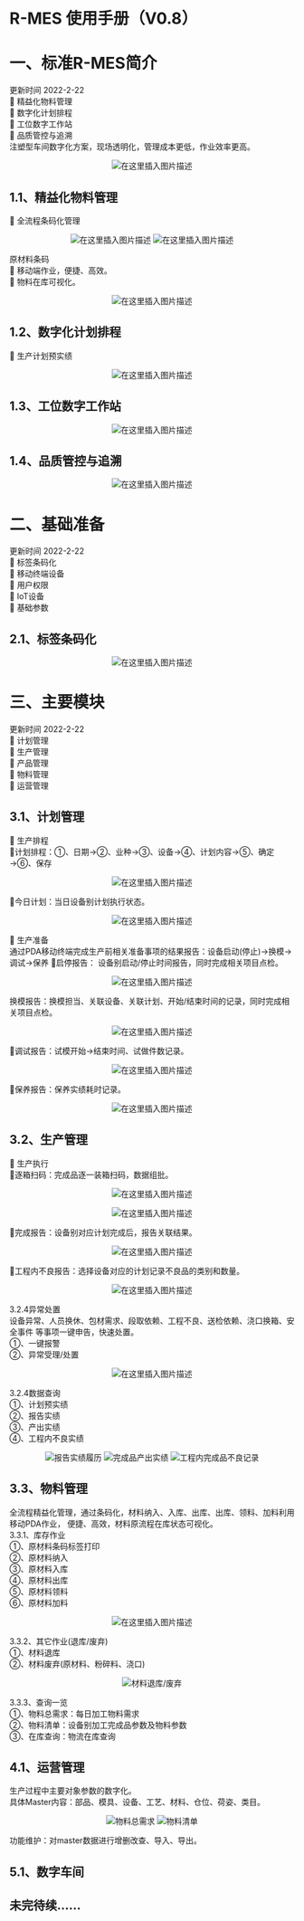 # R-MES 使用手册（V0.8）
# 一、标准R-MES简介
更新时间 2022-2-22  
 精益化物料管理  
 数字化计划排程  
 工位数字工作站  
 品质管控与追溯  
注塑型车间数字化方案，现场透明化，管理成本更低，作业效率更高。  
<center>

![在这里插入图片描述](./assets/图片1.png)

</center>


## 1.1、精益化物料管理

 全流程条码化管理  
<center>

![在这里插入图片描述](./assets/图片2.png)
![在这里插入图片描述](./assets/图片3.png)

</center>

原材料条码  
 移动端作业，便捷、高效。  
 物料在库可视化。  

<center>

![在这里插入图片描述](./assets/图片4.png)

</center>

## 1.2、数字化计划排程  
 生产计划预实绩  
<center>

![在这里插入图片描述](./assets/图片5.png)

</center>

## 1.3、工位数字工作站
<center>

![在这里插入图片描述](./assets/图片6.png)

</center>

## 1.4、品质管控与追溯  
<center>

![在这里插入图片描述](./assets/图片7.png)

</center>

# 二、基础准备  
更新时间 2022-2-22  
 标签条码化  
 移动终端设备  
 用户权限  
 IoT设备  
 基础参数  
## 2.1、标签条码化  
<center>

![在这里插入图片描述](./assets/图片8.png)

</center>

# 三、主要模块
更新时间 2022-2-22  
 计划管理  
 生产管理  
 产品管理  
 物料管理  
 运营管理  
## 3.1、计划管理
 生产排程  
计划排程：①、日期→②、业种→③、设备→④、计划内容→⑤、确定→⑥、保存
<center>

![在这里插入图片描述](./assets/图片5.png)

</center>

今日计划：当日设备别计划执行状态。
<center>

![在这里插入图片描述](./assets/图片10.png)

</center>

 生产准备  
通过PDA移动终端完成生产前相关准备事项的结果报告：设备启动(停止)→换模→调试→保养
启停报告： 设备别启动/停止时间报告，同时完成相关项目点检。
<center>

![在这里插入图片描述](./assets/图片11.png)

</center>

换模报告：换模担当、关联设备、关联计划、开始/结束时间的记录，同时完成相关项目点检。
<center>

![在这里插入图片描述](./assets/图片12.png)

</center>

调试报告：试模开始→结束时间、试做件数记录。
<center>

![在这里插入图片描述](./assets/图片13.png)

</center>

保养报告：保养实绩耗时记录。
<center>

![在这里插入图片描述](./assets/图片14.png)

</center>

## 3.2、生产管理
 生产执行  
逐箱扫码：完成品逐一装箱扫码，数据组批。
<center>

![在这里插入图片描述](./assets/图片15.png)

</center>
<center>

![在这里插入图片描述](./assets/图片16.png)

</center>

完成报告：设备别对应计划完成后，报告关联结果。
<center>

![在这里插入图片描述](./assets/图片17.png)

</center>

工程内不良报告：选择设备对应的计划记录不良品的类别和数量。
<center>

![在这里插入图片描述](./assets/图片18.png)

</center>

 3.2.4异常处置  
                设备异常、人员换休、包材需求、段取依赖、工程不良、送检依赖、浇口换箱、安全事件
等事项一键申告，快速处置。  
                      ①、一键报警  
                      ②、异常受理/处置  
<center>

![在这里插入图片描述](./assets/图片19.png)

</center>

 3.2.4数据查询  
                      ①、计划预实绩  
                      ②、报告实绩  
                      ③、产出实绩  
                      ④、工程内不良实绩  
<center>

![报告实绩履历](./assets/图片20.png)
![完成品产出实绩](./assets/图片21.png)
![工程内完成品不良记录](./assets/图片22.png)

</center>

## 3.3、物料管理  
全流程精益化管理，通过条码化，材料纳入、入库、出库、出库、领料、加料利用移动PDA作业，
便捷、高效，材料原流程在库状态可视化。   
        3.3.1、库存作业  
               ①、原材料条码标签打印  
               ②、原材料纳入  
               ③、原材料入库  
               ④、原材料出库  
               ⑤、原材料领料  
               ⑥、原材料加料  
<center>

![在这里插入图片描述](./assets/图片23.png)

</center>

3.3.2、其它作业(退库/废弃)  
                      ①、材料退库  
                      ②、材料废弃(原材料、粉碎料、浇口)   
<center>

![材料退库/废弃](./assets/图片24.png)

</center>

3.3.3、查询一览  
            ①、物料总需求：每日加工物料需求  
            ②、物料清单：设备别加工完成品参数及物料参数  
            ③、在库查询：物流在库查询  
## 4.1、运营管理  
生产过程中主要对象参数的数字化。  
    具体Master内容：部品、模具、设备、工艺、材料、仓位、荷姿、类目。  
<center>

![物料总需求](./assets/图片25.png)
![物料清单](./assets/图片26.png)

</center>

功能维护：对master数据进行增删改查、导入、导出。  
## 5.1、数字车间  
## 未完待续……  